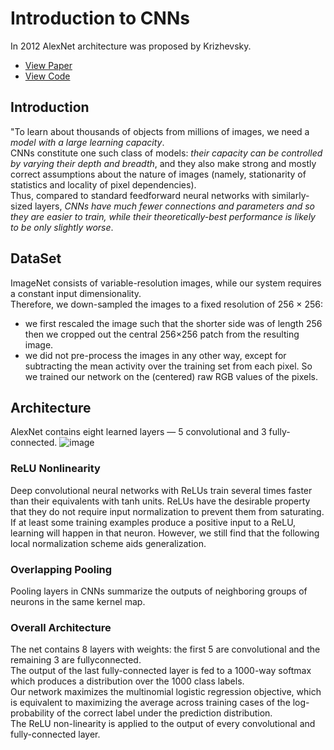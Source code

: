 # Introduction to CNNs
In 2012 AlexNet architecture was proposed by Krizhevsky. 
- [View Paper](https://papers.nips.cc/paper_files/paper/2012/file/c399862d3b9d6b76c8436e924a68c45b-Paper.pdf)
- [View Code](https://github.com/akrizhevsky/cuda-convnet2/tree/master)

## Introduction
"To learn about thousands of objects from millions of images, we need a _model with a large learning capacity_. <br>
CNNs constitute one such class of models: _their capacity can be controlled by varying their depth and breadth_, 
and they also make strong and mostly correct assumptions about the nature of images 
(namely, stationarity of statistics and locality of pixel dependencies). <br>
Thus, compared to standard feedforward neural networks with similarly-sized layers, _CNNs have much fewer 
connections and parameters and so they are easier to train, while their theoretically-best performance is 
likely to be only slightly worse_.

## DataSet
ImageNet consists of variable-resolution images, while our system requires a constant input dimensionality. <br>
Therefore, we down-sampled the images to a fixed resolution of 256 × 256:
- we first rescaled the image such that the shorter side was of length 256 then we cropped out the central 256×256 patch from the resulting image. 
- we did not pre-process the images in any other way, except for subtracting the mean activity over the training set from each pixel. 
So we trained our network on the (centered) raw RGB values of the pixels.

## Architecture
AlexNet contains eight learned layers — 5 convolutional and 3 fully-connected.
![image](https://github.com/scifani/image-processing/assets/4973777/7e30dea8-2f82-4d1e-8b27-12b6951a22aa)

### ReLU Nonlinearity
Deep convolutional neural networks with ReLUs train several times faster than their equivalents with tanh units.
ReLUs have the desirable property that they do not require input normalization to prevent them from saturating. 
If at least some training examples produce a positive input to a ReLU, learning will happen in that neuron. 
However, we still find that the following local normalization scheme aids generalization.

### Overlapping Pooling
Pooling layers in CNNs summarize the outputs of neighboring groups of neurons in the same kernel map.

### Overall Architecture
The net contains 8 layers with weights: the first 5 are convolutional and the remaining 3 are fullyconnected. <br>
The output of the last fully-connected layer is fed to a 1000-way softmax which produces a distribution over the 1000 class labels. <br>
Our network maximizes the multinomial logistic regression objective, which is equivalent to maximizing the 
average across training cases of the log-probability of the correct label under the prediction distribution. <br>
The ReLU non-linearity is applied to the output of every convolutional and fully-connected layer.
